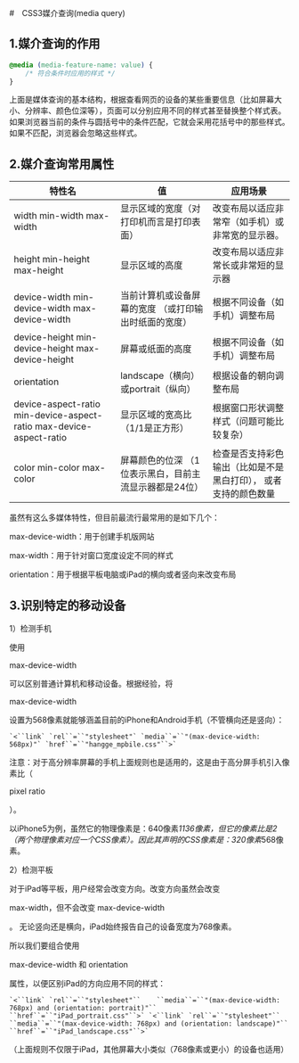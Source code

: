 #　CSS3媒介查询(media query)

## 1.媒介查询的作用

```css
@media (media-feature-name: value) {
    /* 符合条件时应用的样式 */
}
```

上面是媒体查询的基本结构，根据查看网页的设备的某些重要信息（比如屏幕大小、分辨率、颜色位深等），页面可以分别应用不同的样式甚至替换整个样式表。
如果浏览器当前的条件与圆括号中的条件匹配，它就会采用花括号中的那些样式。如果不匹配，浏览器会忽略这些样式。

## 2.媒介查询常用属性



| 特性名                                                       | 值                                                     | 应用场景                                                     |
| ------------------------------------------------------------ | ------------------------------------------------------ | ------------------------------------------------------------ |
| width  min-width  max-width                                  | 显示区域的宽度（对打印机而言是打印表面）               | 改变布局以适应非常窄（如手机）或非常宽的显示器。             |
| height  min-height  max-height                               | 显示区域的高度                                         | 改变布局以适应非常长或非常短的显示器                         |
| device-width  min-device-width  max-device-width             | 当前计算机或设备屏幕的宽度 （或打印输出时纸面的宽度）  | 根据不同设备（如手机）调整布局                               |
| device-height  min-device-height  max-device-height          | 屏幕或纸面的高度                                       | 根据不同设备（如手机）调整布局                               |
| orientation                                                  | landscape（横向）或portrait（纵向）                    | 根据设备的朝向调整布局                                       |
| device-aspect-ratio  min-device-aspect-ratio  max-device-aspect-ratio | 显示区域的宽高比（1/1是正方形）                        | 根据窗口形状调整样式（问题可能比较复杂）                     |
| color  min-color  max-color                                  | 屏幕颜色的位深 （1位表示黑白，目前主流显示器都是24位） | 检查是否支持彩色输出（比如是不是黑白打印），  或者支持的颜色数量 |

虽然有这么多媒体特性，但目前最流行最常用的是如下几个：

max-device-width：用于创建手机版网站

max-width：用于针对窗口宽度设定不同的样式

orientation：用于根据平板电脑或iPad的横向或者竖向来改变布局

## 3.识别特定的移动设备

1）检测手机

使用 

max-device-width

 可以区别普通计算机和移动设备。根据经验，将 

max-device-width

 设置为568像素就能够涵盖目前的iPhone和Android手机（不管横向还是竖向）：

```
`<``link` `rel``=``"stylesheet"` `media``=``"(max-device-width: 568px)"` `href``=``"hangge_mpbile.css"``>`
```

注意：对于高分辨率屏幕的手机上面规则也是适用的，这是由于高分屏手机引入像素比（

pixel ratio

）。

以iPhone5为例，虽然它的物理像素是：640像素*1136像素，但它的像素比是2（两个物理像素对应一个CSS像素）。因此其声明的CSS像素是：320像素*568像素。

2）检测平板

对于iPad等平板，用户经常会改变方向。改变方向虽然会改变 

max-width，但不会改变 max-device-width

。 无论竖向还是横向，iPad始终报告自己的设备宽度为768像素。

所以我们要组合使用 

max-device-width 和 orientation 

属性，以便区别iPad的方向应用不同的样式：

```
`<``link` `rel``=``"stylesheet"``    ``media``=``"(max-device-width: 768px) and (orientation: portrait)"``    ``href``=``"iPad_portrait.css"``>` `<``link` `rel``=``"stylesheet"``    ``media``=``"(max-device-width: 768px) and (orientation: landscape)"``    ``href``=``"iPad_landscape.css"``>`
```

（上面规则不仅限于iPad，其他屏幕大小类似（768像素或更小）的设备也适用）